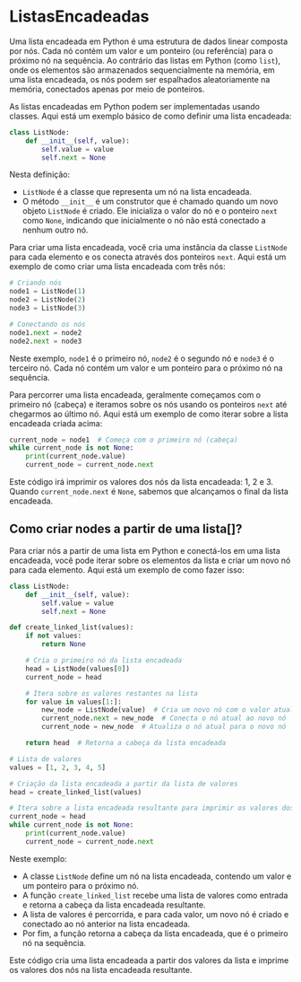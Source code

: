 # ListasEncadeadas

Uma lista encadeada em Python é uma estrutura de dados linear composta por nós. Cada nó contém um valor e um ponteiro (ou referência) para o próximo nó na sequência. Ao contrário das listas em Python (como `list`), onde os elementos são armazenados sequencialmente na memória, em uma lista encadeada, os nós podem ser espalhados aleatoriamente na memória, conectados apenas por meio de ponteiros.

As listas encadeadas em Python podem ser implementadas usando classes. Aqui está um exemplo básico de como definir uma lista encadeada:

```python
class ListNode:
    def __init__(self, value):
        self.value = value
        self.next = None
```

Nesta definição:

- `ListNode` é a classe que representa um nó na lista encadeada.
- O método `__init__` é um construtor que é chamado quando um novo objeto `ListNode` é criado. Ele inicializa o valor do nó e o ponteiro `next` como `None`, indicando que inicialmente o nó não está conectado a nenhum outro nó.

Para criar uma lista encadeada, você cria uma instância da classe `ListNode` para cada elemento e os conecta através dos ponteiros `next`. Aqui está um exemplo de como criar uma lista encadeada com três nós:

```python
# Criando nós
node1 = ListNode(1)
node2 = ListNode(2)
node3 = ListNode(3)

# Conectando os nós
node1.next = node2
node2.next = node3
```

Neste exemplo, `node1` é o primeiro nó, `node2` é o segundo nó e `node3` é o terceiro nó. Cada nó contém um valor e um ponteiro para o próximo nó na sequência.

Para percorrer uma lista encadeada, geralmente começamos com o primeiro nó (cabeça) e iteramos sobre os nós usando os ponteiros `next` até chegarmos ao último nó. Aqui está um exemplo de como iterar sobre a lista encadeada criada acima:

```python
current_node = node1  # Começa com o primeiro nó (cabeça)
while current_node is not None:
    print(current_node.value)
    current_node = current_node.next
```

Este código irá imprimir os valores dos nós da lista encadeada: 1, 2 e 3. Quando `current_node.next` é `None`, sabemos que alcançamos o final da lista encadeada.

## Como criar nodes a partir de uma lista[]?

Para criar nós a partir de uma lista em Python e conectá-los em uma lista encadeada, você pode iterar sobre os elementos da lista e criar um novo nó para cada elemento. Aqui está um exemplo de como fazer isso:

```python
class ListNode:
    def __init__(self, value):
        self.value = value
        self.next = None

def create_linked_list(values):
    if not values:
        return None

    # Cria o primeiro nó da lista encadeada
    head = ListNode(values[0])
    current_node = head

    # Itera sobre os valores restantes na lista
    for value in values[1:]:
        new_node = ListNode(value)  # Cria um novo nó com o valor atual
        current_node.next = new_node  # Conecta o nó atual ao novo nó
        current_node = new_node  # Atualiza o nó atual para o novo nó

    return head  # Retorna a cabeça da lista encadeada

# Lista de valores
values = [1, 2, 3, 4, 5]

# Criação da lista encadeada a partir da lista de valores
head = create_linked_list(values)

# Itera sobre a lista encadeada resultante para imprimir os valores dos nós
current_node = head
while current_node is not None:
    print(current_node.value)
    current_node = current_node.next
```

Neste exemplo:

- A classe `ListNode` define um nó na lista encadeada, contendo um valor e um ponteiro para o próximo nó.
- A função `create_linked_list` recebe uma lista de valores como entrada e retorna a cabeça da lista encadeada resultante.
- A lista de valores é percorrida, e para cada valor, um novo nó é criado e conectado ao nó anterior na lista encadeada.
- Por fim, a função retorna a cabeça da lista encadeada, que é o primeiro nó na sequência.

Este código cria uma lista encadeada a partir dos valores da lista e imprime os valores dos nós na lista encadeada resultante.

